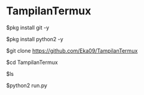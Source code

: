 # TampilanTermux
$pkg install git -y

$pkg install python2 -y

$git clone https://github.com/Eka09/TampilanTermux

$cd TampilanTermux

$ls

$python2 run.py
